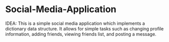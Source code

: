 # Social-Media-Application

IDEA: This is a simple social media application which implements a dictionary data structure. It allows
for simple tasks such as changing profile information, adding friends, viewing friends list, and 
posting a message. 
